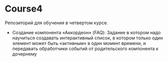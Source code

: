 # Course4
Репозиторий для обучения в четвертом курсе.
- Создание компонента «Аккордеон» (FAQ): Задание в котором надо научиться создавать интерактивный список, в котором только один элемент может быть «активным» в один момент времени, и передавать обработчики событий от родительского компонента к дочернему

